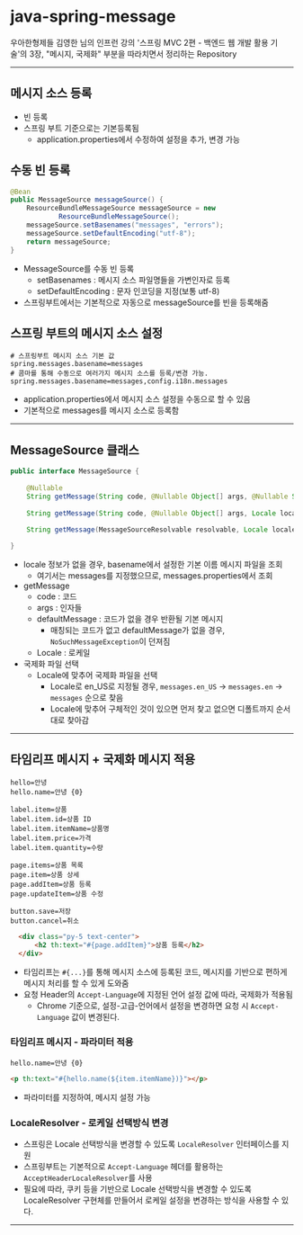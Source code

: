 
# java-spring-message

우아한형제들 김영한 님의 인프런 강의 '스프링 MVC 2편 - 백엔드 웹 개발 활용 기술'의 3장, "메시지, 국제화" 부분을 따라치면서 정리하는 Repository

---

## 메시지 소스 등록

- 빈 등록
- 스프링 부트 기준으로는 기본등록됨
  - application.properties에서 수정하여 설정을 추가, 변경 가능

## 수동 빈 등록
```java
@Bean
public MessageSource messageSource() {
    ResourceBundleMessageSource messageSource = new
            ResourceBundleMessageSource();
    messageSource.setBasenames("messages", "errors");
    messageSource.setDefaultEncoding("utf-8");
    return messageSource;
}
```
- MessageSource를 수동 빈 등록
  - setBasenames : 메시지 소스 파일명들을 가변인자로 등록
  - setDefaultEncoding : 문자 인코딩을 지정(보통 utf-8)
- 스프링부트에서는 기본적으로 자동으로 messageSource를 빈을 등록해줌

## 스프링 부트의 메시지 소스 설정
```properties
# 스프링부트 메시지 소스 기본 값
spring.messages.basename=messages
# 콤마를 통해 수동으로 여러가지 메시지 소스를 등록/변경 가능.
spring.messages.basename=messages,config.i18n.messages
```
- application.properties에서 메시지 소스 설정을 수동으로 할 수 있음
- 기본적으로 messages를 메시지 소스로 등록함

---

## MessageSource 클래스
```java
public interface MessageSource {
    
    @Nullable 
    String getMessage(String code, @Nullable Object[] args, @Nullable String defaultMessage, Locale locale);
	
    String getMessage(String code, @Nullable Object[] args, Locale locale) throws NoSuchMessageException;
	
    String getMessage(MessageSourceResolvable resolvable, Locale locale) throws NoSuchMessageException;

}
```
- locale 정보가 없을 경우, basename에서 설정한 기본 이름 메시지 파일을 조회
  - 여기서는 messages를 지정했으므로, messages.properties에서 조회
- getMessage
  - code : 코드
  - args : 인자들
  - defaultMessage : 코드가 없을 경우 반환될 기본 메시지
    - 매칭되는 코드가 없고 defaultMessage가 없을 경우, `NoSuchMessageException`이 던져짐
  - Locale : 로케일
- 국제화 파일 선택
  - Locale에 맞추어 국제화 파일을 선택
    - Locale로 en_US로 지정될 경우, `messages.en_US` -> `messages.en` -> `messages` 순으로 찾음
    - Locale에 맞추어 구체적인 것이 있으면 먼저 찾고 없으면 디폴트까지 순서대로 찾아감

---

## 타임리프 메시지 + 국제화 메시지 적용
```properties
hello=안녕
hello.name=안녕 {0}

label.item=상품
label.item.id=상품 ID
label.item.itemName=상품명
label.item.price=가격
label.item.quantity=수량

page.items=상품 목록
page.item=상품 상세
page.addItem=상품 등록
page.updateItem=상품 수정

button.save=저장
button.cancel=취소
```
```html
  <div class="py-5 text-center">
      <h2 th:text="#{page.addItem}">상품 등록</h2>
  </div>
```
- 타임리프는 `#{...}`를 통해 메시지 소스에 등록된 코드, 메시지를 기반으로 편하게 메시지 처리를 할 수 있게 도와줌
- 요청 Header의 `Accept-Language`에 지정된 언어 설정 값에 따라, 국제화가 적용됨
  - Chrome 기준으로, 설정-고급-언어에서 설정을 변경하면 요청 시 `Accept-Language` 값이 변경된다.

### 타임리프 메시지 - 파라미터 적용
```properties
hello.name=안녕 {0}
```
```html
<p th:text="#{hello.name(${item.itemName})}"></p>
```
- 파라미터를 지정하여, 메시지 설정 가능

### LocaleResolver - 로케일 선택방식 변경

- 스프링은 Locale 선택방식을 변경할 수 있도록 `LocaleResolver` 인터페이스를 지원
- 스프링부트는 기본적으로 `Accept-Language` 헤더를 활용하는 `AcceptHeaderLocaleResolver`를 사용
- 필요에 따라, 쿠키 등을 기반으로 Locale 선택방식을 변경할 수 있도록 LocaleResolver 구현체를 만들어서 로케일 설정을 변경하는 방식을 사용할 수 있다.

---
